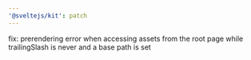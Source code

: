 ```yaml
---
'@sveltejs/kit': patch
---
```


fix: prerendering error when accessing assets from the root page while trailingSlash is never and a base path is set
